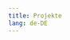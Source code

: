 ```yaml
---
title: Projekte
lang: de-DE
---
```

<!-- markdownlint-disable MD033 -->

<template>
  <timeline style="font-size:smaller">
    <timeline-item bg-color="#4abf8a">
      12/2017 - heute </br>
      Entwicklung eines Web-Portals für ein <a href="http://www.managing-energy.de/" target="_blank"> Energie-Management-System</a> </br>
      <ul>
        <li>Grafische Darstellung von Sensordaten als Linien- und Balken-Diagramme (Frontend)</li>
        <li>Implementierung von Remote-Services (Liferay) zur Datenbeschaffung und von Service-Builder-Modules zur Datenspeicherung (Backend)</li>
      </ul>
      Technologien und Tools: Javascript, Flot, JSON, VS Code, npm, yarn, Java 8, Junit 5, Liferay 7, Gradle, Eclipse, Git, SourceTree, Confluence, Jira, Scrum   
    </timeline-item>
    <timeline-item bg-color="#4abf8a">
      05/2017 - 11/2017 </br>
      <a href="https://www.schufa.de/de/" target="_blank">Schufa Holding AG</a> </br>
      Wartung und Weiterentwicklung eines <a href="https://www.schufa.de/de/unternehmenskunden/leistungen/software-dienstleistungen/schufa-decision-support-system/" target="_blank" >Systems zum Risikomanagement</a> </br>
      Technologien und Tools: Java 8, Swing, Gradle, Junit, Ecl Emma, SonarLint, Git, SourceTree, Eclipse, Confluence, Jira, PlantUML, Scrum</li>
    </timeline-item>
    <timeline-item bg-color="#4abf8a">
      <div>
      </div>
      <div style="font-weight:bold">
      </div>
    </timeline-item>
  </timeline>
</template>
